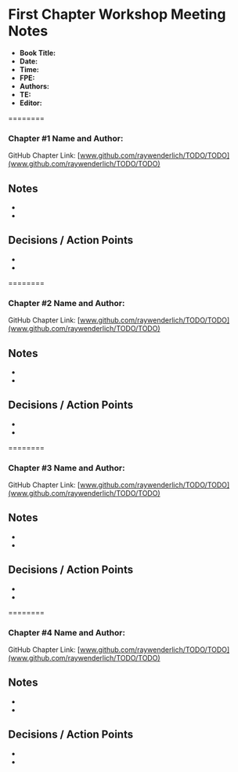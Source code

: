 # First Chapter Workshop Meeting Notes

- **Book Title:** 
- **Date:**
- **Time:** 
- **FPE:** 
- **Authors:** 
- **TE:** 
- **Editor:** 


========

### Chapter #1 Name and Author: 
GitHub Chapter Link: [www.github.com/raywenderlich/TODO/TODO](www.github.com/raywenderlich/TODO/TODO)

**Notes**
- 
- 
- 


**Decisions / Action Points** 
- 
- 
- 


========

### Chapter #2 Name and Author: 
GitHub Chapter Link: [www.github.com/raywenderlich/TODO/TODO](www.github.com/raywenderlich/TODO/TODO)


**Notes**
- 
- 
- 


**Decisions / Action Points** 
- 
- 
- 



========

### Chapter #3 Name and Author: 
GitHub Chapter Link: [www.github.com/raywenderlich/TODO/TODO](www.github.com/raywenderlich/TODO/TODO)


**Notes**
- 
- 
- 


**Decisions / Action Points** 
- 
- 
- 



========

### Chapter #4 Name and Author: 
GitHub Chapter Link: [www.github.com/raywenderlich/TODO/TODO](www.github.com/raywenderlich/TODO/TODO)


**Notes**
- 
- 
- 


**Decisions / Action Points** 
- 
- 
- 







